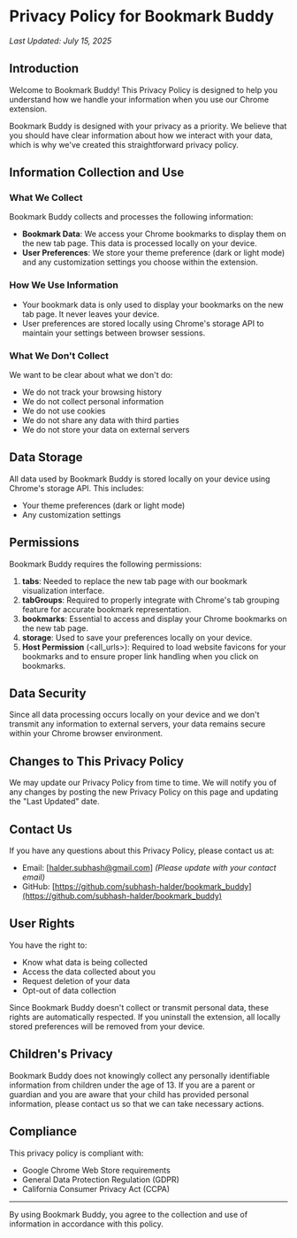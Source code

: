 # Privacy Policy for Bookmark Buddy

_Last Updated: July 15, 2025_

## Introduction

Welcome to Bookmark Buddy! This Privacy Policy is designed to help you understand how we handle your information when you use our Chrome extension.

Bookmark Buddy is designed with your privacy as a priority. We believe that you should have clear information about how we interact with your data, which is why we've created this straightforward privacy policy.

## Information Collection and Use

### What We Collect

Bookmark Buddy collects and processes the following information:

- **Bookmark Data**: We access your Chrome bookmarks to display them on the new tab page. This data is processed locally on your device.
- **User Preferences**: We store your theme preference (dark or light mode) and any customization settings you choose within the extension.

### How We Use Information

- Your bookmark data is only used to display your bookmarks on the new tab page. It never leaves your device.
- User preferences are stored locally using Chrome's storage API to maintain your settings between browser sessions.

### What We Don't Collect

We want to be clear about what we don't do:

- We do not track your browsing history
- We do not collect personal information
- We do not use cookies
- We do not share any data with third parties
- We do not store your data on external servers

## Data Storage

All data used by Bookmark Buddy is stored locally on your device using Chrome's storage API. This includes:

- Your theme preferences (dark or light mode)
- Any customization settings

## Permissions

Bookmark Buddy requires the following permissions:

1. **tabs**: Needed to replace the new tab page with our bookmark visualization interface.
2. **tabGroups**: Required to properly integrate with Chrome's tab grouping feature for accurate bookmark representation.
3. **bookmarks**: Essential to access and display your Chrome bookmarks on the new tab page.
4. **storage**: Used to save your preferences locally on your device.
5. **Host Permission** (<all_urls>): Required to load website favicons for your bookmarks and to ensure proper link handling when you click on bookmarks.

## Data Security

Since all data processing occurs locally on your device and we don't transmit any information to external servers, your data remains secure within your Chrome browser environment.

## Changes to This Privacy Policy

We may update our Privacy Policy from time to time. We will notify you of any changes by posting the new Privacy Policy on this page and updating the "Last Updated" date.

## Contact Us

If you have any questions about this Privacy Policy, please contact us at:

- Email: [halder.subhash@gmail.com] _(Please update with your contact email)_
- GitHub: [https://github.com/subhash-halder/bookmark_buddy](https://github.com/subhash-halder/bookmark_buddy)

## User Rights

You have the right to:

- Know what data is being collected
- Access the data collected about you
- Request deletion of your data
- Opt-out of data collection

Since Bookmark Buddy doesn't collect or transmit personal data, these rights are automatically respected. If you uninstall the extension, all locally stored preferences will be removed from your device.

## Children's Privacy

Bookmark Buddy does not knowingly collect any personally identifiable information from children under the age of 13. If you are a parent or guardian and you are aware that your child has provided personal information, please contact us so that we can take necessary actions.

## Compliance

This privacy policy is compliant with:
- Google Chrome Web Store requirements
- General Data Protection Regulation (GDPR)
- California Consumer Privacy Act (CCPA)

---

By using Bookmark Buddy, you agree to the collection and use of information in accordance with this policy.
